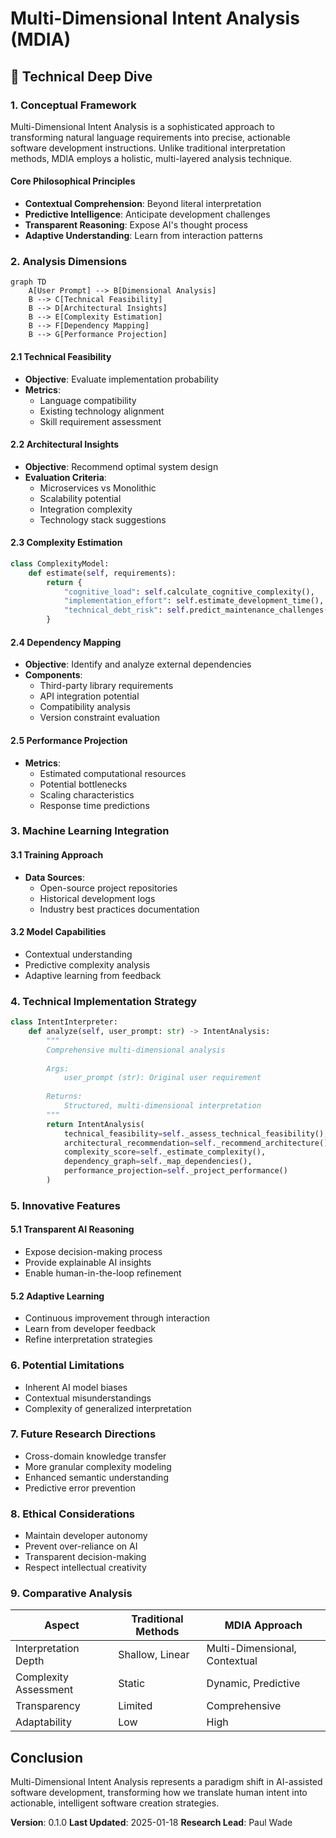 # Multi-Dimensional Intent Analysis (MDIA)

## 🔬 Technical Deep Dive

### 1. Conceptual Framework

Multi-Dimensional Intent Analysis is a sophisticated approach to transforming natural language requirements into precise, actionable software development instructions. Unlike traditional interpretation methods, MDIA employs a holistic, multi-layered analysis technique.

#### Core Philosophical Principles
- **Contextual Comprehension**: Beyond literal interpretation
- **Predictive Intelligence**: Anticipate development challenges
- **Transparent Reasoning**: Expose AI's thought process
- **Adaptive Understanding**: Learn from interaction patterns

### 2. Analysis Dimensions

```mermaid
graph TD
    A[User Prompt] --> B[Dimensional Analysis]
    B --> C[Technical Feasibility]
    B --> D[Architectural Insights]
    B --> E[Complexity Estimation]
    B --> F[Dependency Mapping]
    B --> G[Performance Projection]
```

#### 2.1 Technical Feasibility
- **Objective**: Evaluate implementation probability
- **Metrics**:
  - Language compatibility
  - Existing technology alignment
  - Skill requirement assessment

#### 2.2 Architectural Insights
- **Objective**: Recommend optimal system design
- **Evaluation Criteria**:
  - Microservices vs Monolithic
  - Scalability potential
  - Integration complexity
  - Technology stack suggestions

#### 2.3 Complexity Estimation
```python
class ComplexityModel:
    def estimate(self, requirements):
        return {
            "cognitive_load": self.calculate_cognitive_complexity(),
            "implementation_effort": self.estimate_development_time(),
            "technical_debt_risk": self.predict_maintenance_challenges()
        }
```

#### 2.4 Dependency Mapping
- **Objective**: Identify and analyze external dependencies
- **Components**:
  - Third-party library requirements
  - API integration potential
  - Compatibility analysis
  - Version constraint evaluation

#### 2.5 Performance Projection
- **Metrics**:
  - Estimated computational resources
  - Potential bottlenecks
  - Scaling characteristics
  - Response time predictions

### 3. Machine Learning Integration

#### 3.1 Training Approach
- **Data Sources**:
  - Open-source project repositories
  - Historical development logs
  - Industry best practices documentation

#### 3.2 Model Capabilities
- Contextual understanding
- Predictive complexity analysis
- Adaptive learning from feedback

### 4. Technical Implementation Strategy

```python
class IntentInterpreter:
    def analyze(self, user_prompt: str) -> IntentAnalysis:
        """
        Comprehensive multi-dimensional analysis
        
        Args:
            user_prompt (str): Original user requirement
        
        Returns:
            Structured, multi-dimensional interpretation
        """
        return IntentAnalysis(
            technical_feasibility=self._assess_technical_feasibility(),
            architectural_recommendation=self._recommend_architecture(),
            complexity_score=self._estimate_complexity(),
            dependency_graph=self._map_dependencies(),
            performance_projection=self._project_performance()
        )
```

### 5. Innovative Features

#### 5.1 Transparent AI Reasoning
- Expose decision-making process
- Provide explainable AI insights
- Enable human-in-the-loop refinement

#### 5.2 Adaptive Learning
- Continuous improvement through interaction
- Learn from developer feedback
- Refine interpretation strategies

### 6. Potential Limitations

- Inherent AI model biases
- Contextual misunderstandings
- Complexity of generalized interpretation

### 7. Future Research Directions

- Cross-domain knowledge transfer
- More granular complexity modeling
- Enhanced semantic understanding
- Predictive error prevention

### 8. Ethical Considerations

- Maintain developer autonomy
- Prevent over-reliance on AI
- Transparent decision-making
- Respect intellectual creativity

### 9. Comparative Analysis

| Aspect | Traditional Methods | MDIA Approach |
|--------|---------------------|---------------|
| Interpretation Depth | Shallow, Linear | Multi-Dimensional, Contextual |
| Complexity Assessment | Static | Dynamic, Predictive |
| Transparency | Limited | Comprehensive |
| Adaptability | Low | High |

## Conclusion

Multi-Dimensional Intent Analysis represents a paradigm shift in AI-assisted software development, transforming how we translate human intent into actionable, intelligent software creation strategies.

**Version**: 0.1.0
**Last Updated**: 2025-01-18
**Research Lead**: Paul Wade
